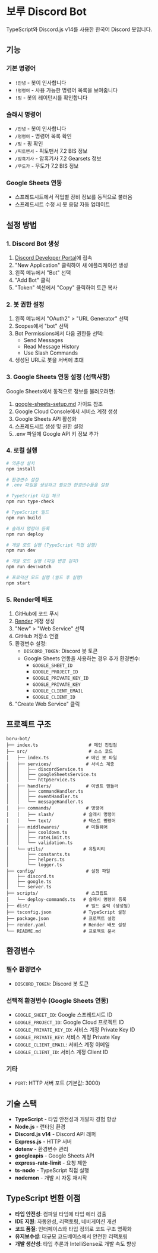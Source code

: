 # 보루 Discord Bot

TypeScript와 Discord.js v14를 사용한 한국어 Discord 봇입니다.

## 기능

### 기본 명령어

- `!안녕` - 봇이 인사합니다
- `!명령어` - 사용 가능한 명령어 목록을 보여줍니다
- `!핑` - 봇의 레이턴시를 확인합니다

### 슬래시 명령어

- `/안녕` - 봇이 인사합니다
- `/명령어` - 명령어 목록 확인
- `/핑` - 핑 확인
- `/픽토맨서` - 픽토맨서 7.2 BIS 정보
- `/암흑기사` - 암흑기사 7.2 Gearsets 정보
- `/무도가` - 무도가 7.2 BIS 정보

### Google Sheets 연동

- 스프레드시트에서 직업별 장비 정보를 동적으로 불러옴
- 스프레드시트 수정 시 봇 응답 자동 업데이트

## 설정 방법

### 1. Discord Bot 생성

1. [Discord Developer Portal](https://discord.com/developers/applications)에 접속
2. "New Application" 클릭하여 새 애플리케이션 생성
3. 왼쪽 메뉴에서 "Bot" 선택
4. "Add Bot" 클릭
5. "Token" 섹션에서 "Copy" 클릭하여 토큰 복사

### 2. 봇 권한 설정

1. 왼쪽 메뉴에서 "OAuth2" > "URL Generator" 선택
2. Scopes에서 "bot" 선택
3. Bot Permissions에서 다음 권한들 선택:
   - Send Messages
   - Read Message History
   - Use Slash Commands
4. 생성된 URL로 봇을 서버에 초대

### 3. Google Sheets 연동 설정 (선택사항)

Google Sheets에서 동적으로 정보를 불러오려면:

1. [google-sheets-setup.md](./google-sheets-setup.md) 가이드 참조
2. Google Cloud Console에서 서비스 계정 생성
3. Google Sheets API 활성화
4. 스프레드시트 생성 및 권한 설정
5. .env 파일에 Google API 키 정보 추가

### 4. 로컬 실행

```bash
# 의존성 설치
npm install

# 환경변수 설정
# .env 파일을 생성하고 필요한 환경변수들을 설정

# TypeScript 타입 체크
npm run type-check

# TypeScript 빌드
npm run build

# 슬래시 명령어 등록
npm run deploy

# 개발 모드 실행 (TypeScript 직접 실행)
npm run dev

# 개발 모드 실행 (파일 변경 감지)
npm run dev:watch

# 프로덕션 모드 실행 (빌드 후 실행)
npm start
```

### 5. Render에 배포

1. GitHub에 코드 푸시
2. [Render](https://render.com) 계정 생성
3. "New" > "Web Service" 선택
4. GitHub 저장소 연결
5. 환경변수 설정:
   - `DISCORD_TOKEN`: Discord 봇 토큰
   - Google Sheets 연동을 사용하는 경우 추가 환경변수:
     - `GOOGLE_SHEET_ID`
     - `GOOGLE_PROJECT_ID`
     - `GOOGLE_PRIVATE_KEY_ID`
     - `GOOGLE_PRIVATE_KEY`
     - `GOOGLE_CLIENT_EMAIL`
     - `GOOGLE_CLIENT_ID`
6. "Create Web Service" 클릭

## 프로젝트 구조

```
boru-bot/
├── index.ts                   # 메인 진입점
├── src/                       # 소스 코드
│   ├── index.ts              # 메인 봇 파일
│   ├── services/             # 서비스 계층
│   │   ├── discordService.ts
│   │   ├── googleSheetsService.ts
│   │   └── httpService.ts
│   ├── handlers/             # 이벤트 핸들러
│   │   ├── commandHandler.ts
│   │   ├── eventHandler.ts
│   │   └── messageHandler.ts
│   ├── commands/             # 명령어
│   │   ├── slash/           # 슬래시 명령어
│   │   └── text/            # 텍스트 명령어
│   ├── middlewares/          # 미들웨어
│   │   ├── cooldown.ts
│   │   ├── rateLimit.ts
│   │   └── validation.ts
│   └── utils/               # 유틸리티
│       ├── constants.ts
│       ├── helpers.ts
│       └── logger.ts
├── config/                   # 설정 파일
│   ├── discord.ts
│   ├── google.ts
│   └── server.ts
├── scripts/                  # 스크립트
│   └── deploy-commands.ts   # 슬래시 명령어 등록
├── dist/                     # 빌드 출력 (생성됨)
├── tsconfig.json            # TypeScript 설정
├── package.json             # 프로젝트 설정
├── render.yaml              # Render 배포 설정
└── README.md                # 프로젝트 문서
```

## 환경변수

### 필수 환경변수

- `DISCORD_TOKEN`: Discord 봇 토큰

### 선택적 환경변수 (Google Sheets 연동)

- `GOOGLE_SHEET_ID`: Google 스프레드시트 ID
- `GOOGLE_PROJECT_ID`: Google Cloud 프로젝트 ID
- `GOOGLE_PRIVATE_KEY_ID`: 서비스 계정 Private Key ID
- `GOOGLE_PRIVATE_KEY`: 서비스 계정 Private Key
- `GOOGLE_CLIENT_EMAIL`: 서비스 계정 이메일
- `GOOGLE_CLIENT_ID`: 서비스 계정 Client ID

### 기타

- `PORT`: HTTP 서버 포트 (기본값: 3000)

## 기술 스택

- **TypeScript** - 타입 안전성과 개발자 경험 향상
- **Node.js** - 런타임 환경
- **Discord.js v14** - Discord API 래퍼
- **Express.js** - HTTP 서버
- **dotenv** - 환경변수 관리
- **googleapis** - Google Sheets API
- **express-rate-limit** - 요청 제한
- **ts-node** - TypeScript 직접 실행
- **nodemon** - 개발 시 자동 재시작

## TypeScript 변환 이점

- **타입 안전성**: 컴파일 타임에 타입 에러 검출
- **IDE 지원**: 자동완성, 리팩토링, 네비게이션 개선
- **코드 품질**: 인터페이스와 타입 정의로 코드 구조 명확화
- **유지보수성**: 대규모 코드베이스에서 안전한 리팩토링
- **개발 생산성**: 타입 추론과 IntelliSense로 개발 속도 향상
